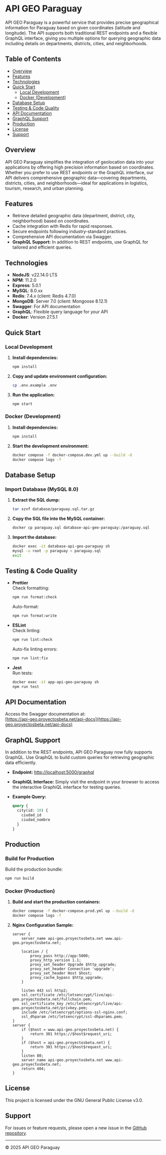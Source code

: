 # API GEO Paraguay

API GEO Paraguay is a powerful service that provides precise geographical information for Paraguay based on given coordinates (latitude and longitude). The API supports both traditional REST endpoints and a flexible GraphQL interface, giving you multiple options for querying geographic data including details on departments, districts, cities, and neighborhoods.

## Table of Contents

- [Overview](#overview)
- [Features](#features)
- [Technologies](#technologies)
- [Quick Start](#quick-start)
  - [Local Development](#local-development)
  - [Docker (Development)](#docker-development)
- [Database Setup](#database-setup)
- [Testing & Code Quality](#testing--code-quality)
- [API Documentation](#api-documentation)
- [GraphQL Support](#graphql-support)
- [Production](#production)
- [License](#license)
- [Support](#support)

## Overview

API GEO Paraguay simplifies the integration of geolocation data into your applications by offering high precision information based on coordinates. Whether you prefer to use REST endpoints or the GraphQL interface, our API delivers comprehensive geographic data—covering departments, districts, cities, and neighborhoods—ideal for applications in logistics, tourism, research, and urban planning.

## Features

- Retrieve detailed geographic data (department, district, city, neighborhood) based on coordinates.
- Cache integration with Redis for rapid responses.
- Secure endpoints following industry-standard practices.
- Comprehensive API documentation via Swagger.
- **GraphQL Support:** In addition to REST endpoints, use GraphQL for tailored and efficient queries.

## Technologies

- **NodeJS**: v22.14.0 LTS
- **NPM**: 11.2.0
- **Express**: 5.0.1
- **MySQL**: 8.0.xx
- **Redis**: 7.4.x (client: Redis 4.7.0)
- **MongoDB**: Server 7.0 (client: Mongoose 8.12.1)
- **Swagger**: For API documentation
- **GraphQL**: Flexible query language for your API
- **Docker**: Version 27.5.1

## Quick Start

### Local Development

1. **Install dependencies:**

   ```bash
   npm install
   ```

2. **Copy and update environment configuration:**

   ```bash
   cp .env.example .env
   ```

3. **Run the application:**

   ```bash
   npm start
   ```

### Docker (Development)

1. **Install dependencies:**

   ```bash
   npm install
   ```

2. **Start the development environment:**

   ```bash
   docker compose -f docker-compose.dev.yml up --build -d
   docker compose logs -f
   ```

## Database Setup

### Import Database (MySQL 8.0)

1. **Extract the SQL dump:**

   ```bash
   tar xzvf database/paraguay.sql.tar.gz
   ```

2. **Copy the SQL file into the MySQL container:**

   ```bash
   docker cp paraguay.sql database-api-geo-paraguay:/paraguay.sql
   ```

3. **Import the database:**

   ```bash
   docker exec -it database-api-geo-paraguay sh
   mysql -u root -p paraguay < paraguay.sql
   exit
   ```

## Testing & Code Quality

- **Prettier**  
  Check formatting:

  ```bash
  npm run format:check
  ```

  Auto-format:

  ```bash
  npm run format:write
  ```

- **ESLint**  
  Check linting:

  ```bash
  npm run lint:check
  ```

  Auto-fix linting errors:

  ```bash
  npm run lint:fix
  ```

- **Jest**  
  Run tests:

  ```bash
  docker exec -it app-api-geo-paraguay sh
  npm run test
  ```

## API Documentation

Access the Swagger documentation at:  
[https://api-geo.proyectosbeta.net/api-docs](https://api-geo.proyectosbeta.net/api-docs)

## GraphQL Support

In addition to the REST endpoints, API GEO Paraguay now fully supports GraphQL. Use GraphQL to build custom queries for retrieving geographic data efficiently.

- **Endpoint:** [http://localhost:5000/graphql](http://localhost:5000/graphql)
- **GraphiQL Interface:** Simply visit the endpoint in your browser to access the interactive GraphiQL interface for testing queries.
- **Example Query:**

  ```graphql
  query {
    city(id: 10) {
      ciudad_id
      ciudad_nombre
    }
  }
  ```

## Production

### Build for Production

Build the production bundle:

```bash
npm run build
```

### Docker (Production)

1. **Build and start the production containers:**

   ```bash
   docker compose -f docker-compose.prod.yml up --build -d
   docker compose logs -f
   ```

2. **Nginx Configuration Sample:**

   ```nginx
   server {
       server_name api-geo.proyectosbeta.net www.api-geo.proyectosbeta.net;

       location / {
           proxy_pass http://app:5000;
           proxy_http_version 1.1;
           proxy_set_header Upgrade $http_upgrade;
           proxy_set_header Connection 'upgrade';
           proxy_set_header Host $host;
           proxy_cache_bypass $http_upgrade;
       }

       listen 443 ssl http2;
       ssl_certificate /etc/letsencrypt/live/api-geo.proyectosbeta.net/fullchain.pem;
       ssl_certificate_key /etc/letsencrypt/live/api-geo.proyectosbeta.net/privkey.pem;
       include /etc/letsencrypt/options-ssl-nginx.conf;
       ssl_dhparam /etc/letsencrypt/ssl-dhparams.pem;
   }
   server {
       if ($host = www.api-geo.proyectosbeta.net) {
           return 301 https://$host$request_uri;
       }
       if ($host = api-geo.proyectosbeta.net) {
           return 301 https://$host$request_uri;
       }
       listen 80;
       server_name api-geo.proyectosbeta.net www.api-geo.proyectosbeta.net;
       return 404;
   }
   ```

## License

This project is licensed under the GNU General Public License v3.0.

## Support

For issues or feature requests, please open a new issue in the [GitHub repository](https://github.com/josego85/api-geo-paraguay/issues).

---

© 2025 API GEO Paraguay
